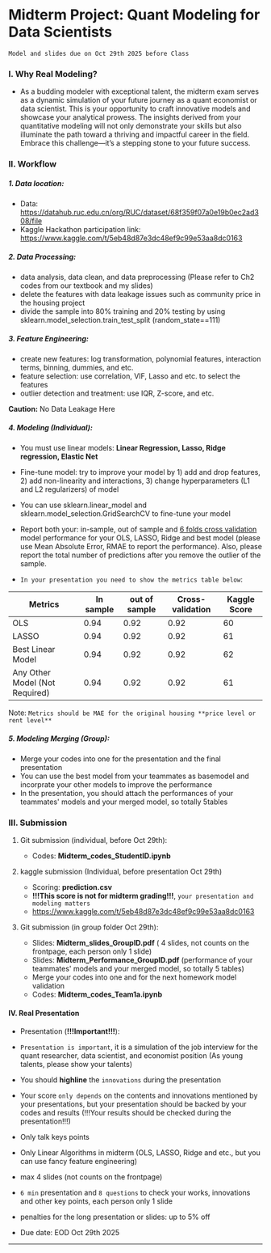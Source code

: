 # Midterm Project: Quant Modeling for Data Scientists   
`Model and slides due on Oct 29th 2025 before Class`  

### I. Why Real Modeling?
  - As a budding modeler with exceptional talent, the midterm exam serves as a dynamic simulation of your future journey as a quant economist or data scientist. This is your opportunity to craft innovative models and showcase your analytical prowess. The insights derived from your quantitative modeling will not only demonstrate your skills but also illuminate the path toward a thriving and impactful career in the field. Embrace this challenge—it’s a stepping stone to your future success.   


### II. Workflow

 ##### 1. Data location: 

 - Data: https://datahub.ruc.edu.cn/org/RUC/dataset/68f359f07a0e19b0ec2ad308/file
 - Kaggle Hackathon participation link: https://www.kaggle.com/t/5eb48d87e3dc48ef9c99e53aa8dc0163

 ##### 2. Data Processing: 

  - data analysis, data clean, and data preprocessing (Please refer to  Ch2 codes from our textbook and my slides)  
  - delete the features with data leakage issues such as community price in the housing project
  - divide the sample into 80% training and 20% testing by using sklearn.model_selection.train_test_split (random_state==111)


 ##### 3. Feature Engineering:

  - create new features: log transformation, polynomial features, interaction terms, binning, dummies, and etc. 
  - feature selection: use correlation, VIF, Lasso and etc. to select the features
  - outlier detection and treatment: use IQR, Z-score, and etc. 
<div class="alert alert-block alert-danger">
<b>Caution:</b> No Data Leakage Here
</div>

##### 4. Modeling (Individual):

  - You must use linear models: **Linear Regression, Lasso, Ridge regression, Elastic Net**
  - Fine-tune model: try to improve your model by 1) add and drop features, 2) add non-linearity and interactions, 3) change hyperparameters (L1 and L2 regularizers) of model 
  - You can use sklearn.linear_model and sklearn.model_selection.GridSearchCV to fine-tune your model
  - Report both your: in-sample, out of sample and [6 folds cross validation](https://scikit-learn.org/stable/modules/generated/sklearn.model_selection.cross_validate.html) model performance for your OLS, LASSO, Ridge and best model (please use Mean Absolute Error, RMAE to report the performance). Also, please report the total number of predictions after you remove the outlier of the sample.  

  
- `In your presentation you need to show the metrics table below`:  

| Metrics| In sample | out of sample | Cross-validation |Kaggle Score |
| --- | --- | --- | --- | --- | 
| OLS | 0.94 |0.92 | 0.92 | 60 |
| LASSO | 0.94 |0.92 | 0.92 |61 |
| Best Linear Model | 0.94 |0.92 | 0.92 |62 |
| Any Other Model (Not Required) | 0.94 |0.92 | 0.92 |61 |


Note: `Metrics should be MAE for the original housing **price level or rent level**`  

##### 5. Modeling Merging (Group):
  - Merge your codes into one for the presentation and the final presentation
  - You can use the best model from your teammates as basemodel and incorprate your other models to improve the performance
  - In the presentation, you should attach the performances of your teammates' models and your merged model, so totally 5tables

   
### III. Submission      
   
1. Git submission (individual, before Oct 29th):   
    - Codes: **Midterm_codes_StudentID.ipynb**
           

    
2. kaggle submission (Individual, before presentation Oct 29th)    
    - Scoring: **prediction.csv**
    - **!!!This score is not for midterm grading!!!**, `your presentation and modeling matters`
    - https://www.kaggle.com/t/5eb48d87e3dc48ef9c99e53aa8dc0163


3. Git submission (in group folder Oct 29th):
    - Slides: **Midterm_slides_GroupID.pdf** ( 4 slides, not counts on the frontpage, each person only 1 slide)
    - Slides: **Midterm_Performance_GroupID.pdf** (performance of your teammates' models and your merged model, so totally 5 tables)
    - Merge your codes into one and for the next homework model validation
    - Codes: **Midterm_codes_Team1a.ipynb** 
   
#### IV. Real Presentation
-  Presentation (**!!!Important!!!**): 
- `Presentation is important`, it is a simulation of the job interview for the quant researcher, data scientist, and economist position (As young talents, please show your talents)
- You should **highline** the `innovations` during the presentation 
- Your score `only depends` on the contents and innovations mentioned by your presentations, but your presentation should be backed by your codes and results (!!!Your results should be checked during the presentation!!!)
- Only talk keys points
- Only Linear Algorithms in midterm (OLS, LASSO, Ridge and etc., but you can use fancy feature engineering)
- max 4 slides (not counts on the frontpage)
- `6 min` presentation and `8 questions` to check your works, innovations and other key points, each person only 1 slide 
- penalties for the long presentation or slides: up to 5% off  




- Due date: EOD Oct 29th 2025 
-------

